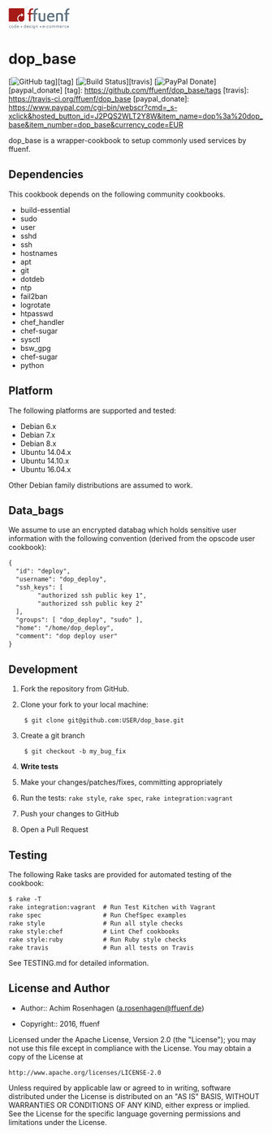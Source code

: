 <a href="http://www.ffuenf.de" title="ffuenf - code • design • e-commerce"><img src="https://github.com/ffuenf/Ffuenf_Common/blob/master/skin/adminhtml/default/default/ffuenf/ffuenf.png" alt="ffuenf - code • design • e-commerce" /></a>

dop_base
========
[![GitHub tag](http://img.shields.io/github/tag/ffuenf/dop_base.svg)][tag]
[![Build Status](http://img.shields.io/travis/ffuenf/dop_base.svg)][travis]
[![PayPal Donate](https://img.shields.io/badge/paypal-donate-blue.svg)][paypal_donate]
[tag]: https://github.com/ffuenf/dop_base/tags
[travis]: https://travis-ci.org/ffuenf/dop_base
[paypal_donate]: https://www.paypal.com/cgi-bin/webscr?cmd=_s-xclick&hosted_button_id=J2PQS2WLT2Y8W&item_name=dop%3a%20dop_base&item_number=dop_base&currency_code=EUR

dop_base is a wrapper-cookbook to setup commonly used services by ffuenf.

Dependencies
------------

This cookbook depends on the following community cookbooks.

* build-essential
* sudo
* user
* sshd
* ssh
* hostnames
* apt
* git
* dotdeb
* ntp
* fail2ban
* logrotate
* htpasswd
* chef_handler
* chef-sugar
* sysctl
* bsw_gpg
* chef-sugar
* python

Platform
--------

The following platforms are supported and tested:

* Debian 6.x
* Debian 7.x
* Debian 8.x
* Ubuntu 14.04.x
* Ubuntu 14.10.x
* Ubuntu 16.04.x

Other Debian family distributions are assumed to work.

Data_bags
---------

We assume to use an encrypted databag which holds sensitive user information with the following convention (derived from the opscode user cookbook):
```
{
  "id": "deploy", 
  "username": "dop_deploy",
  "ssh_keys": [
        "authorized ssh public key 1",
        "authorized ssh public key 2"
  ],
  "groups": [ "dop_deploy", "sudo" ],
  "home": "/home/dop_deploy",
  "comment": "dop deploy user"
}
```

Development
-----------
1. Fork the repository from GitHub.
2. Clone your fork to your local machine:

        $ git clone git@github.com:USER/dop_base.git

3. Create a git branch

        $ git checkout -b my_bug_fix

4. **Write tests**
5. Make your changes/patches/fixes, committing appropriately
6. Run the tests: `rake style`, `rake spec`, `rake integration:vagrant`
7. Push your changes to GitHub
8. Open a Pull Request

Testing
-------

The following Rake tasks are provided for automated testing of the cookbook:

```
$ rake -T
rake integration:vagrant  # Run Test Kitchen with Vagrant
rake spec                 # Run ChefSpec examples
rake style                # Run all style checks
rake style:chef           # Lint Chef cookbooks
rake style:ruby           # Run Ruby style checks
rake travis               # Run all tests on Travis
```
See TESTING.md for detailed information.

License and Author
------------------

- Author:: Achim Rosenhagen (<a.rosenhagen@ffuenf.de>)

- Copyright:: 2016, ffuenf

Licensed under the Apache License, Version 2.0 (the "License");
you may not use this file except in compliance with the License.
You may obtain a copy of the License at

    http://www.apache.org/licenses/LICENSE-2.0

Unless required by applicable law or agreed to in writing, software
distributed under the License is distributed on an "AS IS" BASIS,
WITHOUT WARRANTIES OR CONDITIONS OF ANY KIND, either express or implied.
See the License for the specific language governing permissions and
limitations under the License.
